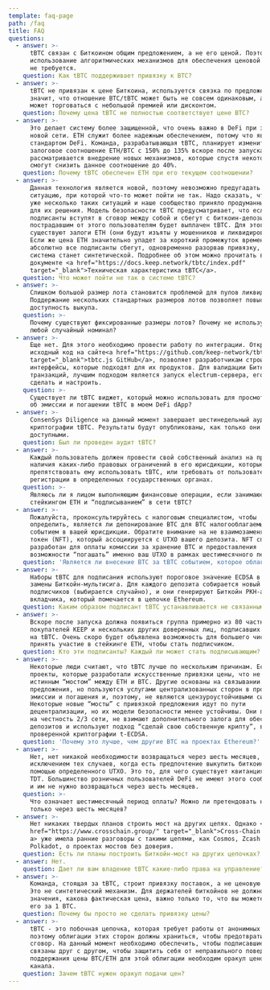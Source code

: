 ```yaml
---
template: faq-page
path: /faq
title: FAQ
questions:
  - answer: >-
      tBTC связан с Биткоином общим предложением, а не его ценой. Поэтому
      использование алгоритмических механизмов для обеспечения ценовой привязки
      не требуется.
    question: Как tBTC поддерживает привязку к BTC?
  - answer: >-
      tBTC не привязан к цене Биткоина, используется связка по предложению. Это
      значит, что отношение BTC/tBTC может быть не совсем одинаковым, а tBTC
      может торговаться с небольшой премией или дисконтом.
    question: Почему цена tBTC не полностью соответствует цене BTC?
  - answer: >-
      Это делает систему более защищенной, что очень важно в DeFi при запуске
      новой сети. ETH служит более надежным обеспечением, потому что является
      стандартом DeFi. Команда, разрабатывающая tBTC, планирует изменить
      залоговое соотношение ETH/BTC с 150% до 135% вскоре после запуска. Так же
      рассматривается внедрение новых механизмов, которые спустя некоторое время
      смогут снизить данное соотношение до 40%.
    question: Почему tBTC обеспечен ETH при его текущем соотношении?
  - answer: >-
      Данная технология является новой, поэтому невозможно предугадать каждую
      ситуацию, при которой что-то может пойти не так. Надо сказать, что было
      уже несколько таких ситуаций и наше сообщество приняло продуманные меры
      для их решения. Модель безопасности tBTC предусматривает, что если
      подписанты вступят в сговор между собой и сбегут с биткоин-депозитом, то
      пострадавшим от этого пользователям будет выплачен tBTC. Для этого
      существуют залоги ETH (они будут изъяты у мошенников и ликвидированы).
      Если же цена ETH значительно упадет за короткий промежуток времени и
      абсолютно все подписанты сбегут, одновременно разорвав привязку, то
      система станет синтетической. Подробнее об этом можно прочитать в
      документе <a href="https://docs.keep.network/tbtc/index.pdf"
      target="_blank">Техническая характеристика tBTC</a>.
    question: Что может пойти не так в системе tBTC?
  - answer: >-
      Слишком большой размер лота становится проблемой для пулов ликвидности.
      Поддержание нескольких стандартных размеров лотов позволяет повысить
      доступность выкупа.
    question: >-
      Почему существуют фиксированные размеры лотов? Почему не используется
      любой случайный номинал?
  - answer: >-
      Еще нет. Для этого необходимо провести работу по интеграции. Открытый
      исходный код на сайте<a href="https://github.com/keep-network/tbtc.js"
      target="_blank">tbtc.js GitHub</a>, позволяет разработчикам строить
      интерфейсы, которые подходят для их продуктов. Для валидации Биткойн
      транзакций, лучшим подходом является запуск electrum-сервера, его легко
      сделать и настроить.
    question: >-
      Существует ли tBTC виджет, который можно использовать для просмотра данных
      об эмиссии и погашении tBTC в моем DeFi dApp?
  - answer: >-
      ConsenSys Diligence на данный момент завершает шестинедельный аудит кода и
      криптографии tBTC. Результаты будут опубликованы, как только они станут
      доступными.
    question: Был ли проведен аудит tBTC?
  - answer: >-
      Каждый пользователь должен провести свой собственный анализ на предмет
      наличия каких-либо правовых ограничений в его юрисдикции, которые могут
      препятствовать ему использовать tBTC, или требовать от пользователя
      регистрации в определенных государственных органах.
    question: >-
      Являюсь ли я лицом выполняющим финансовые операции, если занимаюсь
      стейкингом ETH и “подписыванием” в сети tBTC?
  - answer: >-
      Пожалуйста, проконсультируйтесь с налоговым специалистом, чтобы
      определить, является ли депонирование BTC для BTC налогооблагаемым
      событием в вашей юрисдикции. Обратите внимание на не взаимозаменяемый
      токен (NFT), который ассоциируется с UTXO вашего депозита. NFT специально
      разработан для оплаты комиссии за хранение BTC и предоставления
      возможности “погашать” именно ваш UTXO в рамках шестимесячного периода.
    question: 'Является ли внесение BTC за tBTC событием, которое облагается налогом?'
  - answer: >-
      Наборы tBTC для подписания используют пороговое значение ECDSA в качестве
      замены Биткойн-мультисига. Для каждого депозита собирается новый набор
      подписчиков (выбирается случайно), и они генерируют Биткойн PKH-адрес для
      вкладчика, который помечается в цепочке Ethereum.
    question: Каким образом подписант tBTC устанавливается не связанным с хранением?
  - answer: >-
      Вскоре после запуска должна появиться группа примерно из 80 частных
      покупателей KEEP и нескольких других доверенных лиц, подписавших контракт
      на tBTC. Очень скоро будет объявлена возможность для большего числа людей
      принять участие в стейкинге ETH, чтобы стать подписчиком.
    question: Кто эти подписанты? Каждый ли может стать подписывающим?
  - answer: >-
      Некоторые люди считают, что tBTC лучше по нескольким причинам. Есть
      проекты, которые разработали искусственные привязки цены, что не является
      истинным “мостом” между ETH и BTC. Другие основаны на связывании
      предложения, но пользуются услугами централизованных сторон в процессе
      эмиссии и погашения и, поэтому, не являются цензуроустойчивыми системами.
      Некоторые новые “мосты” с привязкой предложения идут по пути
      децентрализации, но их модели безопасности менее устойчивы. Они полагаются
      на честность 2/3 сети, не взимают дополнительного залога для обеспечения
      депозитов и используют подход “сделай свою собственную крипту”, вместо
      проверенной криптографии t-ECDSA.
    question: 'Почему это лучше, чем другие BTC на проектах Ethereum?'
  - answer: >-
      Нет, нет никакой необходимости возвращаться через шесть месяцев, за
      исключением тех случаев, когда есть предпочтение выкупить биткоин с
      помощью определенного UTXO. Это то, для чего существует квитанция NFT,
      TDT. Большинство розничных пользователей DeFi не имеют этого соображения,
      и им не нужно возвращаться через шесть месяцев.
    question: >-
      Что означает шестимесячный период оплаты? Можно ли претендовать на BTC
      только через шесть месяцев?
  - answer: >-
      Нет никаких твердых планов строить мост на других цепях. Однако <a
      href="https://www.crosschain.group/" target="_blank">Cross-Chain Group< /
      a> уже имела ранние разговоры с такими цепями, как Cosmos, Zcash и
      Polkadot, о проектах мостов без доверия.
    question: Есть ли планы построить Биткойн-мост на других цепочках?
  - answer: Нет.
    question: Дает ли вам владение tBTC какие-либо права на управление?
  - answer: >-
      Команда, стоящая за tBTC, строит привязку поставок, а не ценовую привязку.
      Это не синтетический механизм. Для держателей биткойнов не должно иметь
      значения, какова фактическая цена, важно только то, что вы можете выкупить
      его за 1 BTC.
    question: Почему бы просто не сделать привязку цены?
  - answer: >-
      tBTC - это побочная цепочка, которая требует работы от анонимных сторон,
      поэтому облигации этих сторон должны храниться, чтобы предотвратить
      сговор. На данный момент необходимо обеспечить, чтобы подписавшие были
      связаны друг с другом, чтобы защитить себя от неправильного поведения. Для
      поддержания цены BTC/ETH для этой облигации необходим оракул ценового
      канала.
    question: Зачем tBTC нужен оракул подачи цен?
---
```


